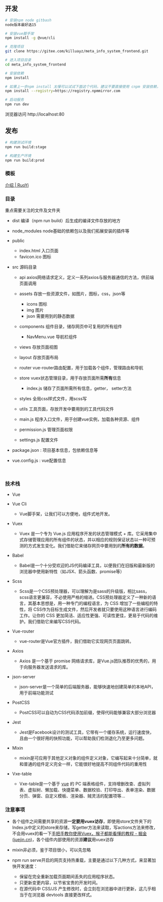 ## 开发

```bash
# 安装npm node gitbash
node版本最好选15

# 安装vue脚手架
npm install -g @vue/cli

# 克隆项目
git clone https://gitee.com/killuayz/meta_info_system_frontend.git

# 进入项目目录
cd meta_info_system_frontend

# 安装依赖
npm install

# 如果上一步npm install 太慢可以试试下面这个代码，建议不要直接使用 cnpm 安装依赖，会有各种诡异的 bug。可以通过如下操作解决 npm 下载速度慢的问题
npm install --registry=https://registry.npmmirror.com

# 启动服务
npm run dev
```

浏览器访问 http://localhost:80

## 发布

```bash
# 构建测试环境
npm run build:stage

# 构建生产环境
npm run build:prod
```

### 模板

[介绍 | RuoYi](http://doc.ruoyi.vip/ruoyi/)

### 目录

重点需要关注的文件及文件夹

- dist  编译（npm run build）后生成的编译文件存放的地方

- node_modules  node基础的依赖包以及我们拓展安装的插件等

- public

  - index.html 入口页面
  - favicon.ico 图标

- src 源码目录

  - api    axios网络请求定义，定义一系列axios与服务器通信的方法，供前端页面调用

  - assets   存放一些资源文件，如图片，图标，css，json等

    - icons   图标
    - img    图片
    - json    需要用到的静态数据

  - components  组件目录，储存网页中可复用的所有组件

    - NavMenu.vue    导航栏组件

  - views 存放页面视图

  - layout 存放页面布局

  - router    vue-router路由配置，用于加载各个组件，管理路由和导航

  - store    vuex状态管理目录，用于存放页面所需**所有**信息

    - index.js    储存了页面所需所有信息，getter， setter方法

  - styles   全局css样式文件，用scss写

  - utils   工具页面，存放开发中要用到的工具代码文件

  - main.js    程序入口文件，用于创建vue实例，加载各种资源、组件

  - permission.js 管理页面权限

  - settings.js 配置文件

      

- package.json : 项目基本信息，包依赖信息等

- vue.config.js : vue配置信息

  ​    

### 技术栈

- Vue
- Vue Cli
  - Vue脚手架，让我们可以方便地，组件式地开发。

- Vuex 
  - Vuex 是一个专为 Vue.js 应用程序开发的状态管理模式 + 库。它采用集中式存储管理应用的所有组件的状态，并以相应的规则保证状态以一种可预测的方式发生变化。我们借助它来储存网页中要用到的**所有的数据**。

- Babel
  - Babel是一个十分受欢迎的JS代码编译工具，以便我们在旧版和最新版的浏览器中使用新特性（如JSX、箭头函数、promise等）

- Scss
  - Scss是一个CSS预处理器，可以理解为是sass的升级版，相比sass，scss语言更兼容，不必使用严格的缩进。CSS预处理器定义了一种新的语言，其基本思想是，用一种专门的编程语言，为 CSS 增加了一些编程的特性，将 CSS作为目标生成文件，然后开发者就只要使用这种语言进行编码工作。让你的 CSS 更加简洁、适应性更强、可读性更佳，更易于代码的维护。我们借助它来编写CSS代码。

- Vue-router 
  - vue-router是Vue官方插件，我们借助它实现网页页面跳转。

- Axios
  - Axios 是一个基于 promise 网络请求库，是Vue.js团队推荐的优秀的，用于向服务器发送请求的库。

- json-server
  - json-server是一个简单的后端服务器，能够快速地创建简单的本地API，用于前端功能测试

- PostCSS
  - PostCSS可以自动为CSS代码添加前缀，使得代码能够兼容大部分浏览器

- Jest
  - Jest是Facebook设计的测试工具，它带有一个缓存系统，运行速度快，且由一个很好用的快照功能，可以帮助我们检测退化乃至更多问题。

- Mixin
  - mixin是可应用于其他定义对象的组件定义对象，它编写起来十分简单，就和普通的组件定义完全一样，它能很好地提高不同组件代码的重用性

- Vxe-table
  - Vxe-table是一个基于 [vue](https://www.npmjs.com/package/vue) 的 PC 端表格组件，支持增删改查、虚拟列表、虚拟树、懒加载、快捷菜单、数据校验、打印导出、表单渲染、数据分页、弹窗、自定义模板、渲染器、贼灵活的配置项等...

### 注意事项

- 各个组件之间需要共享的资源**一定要用vuex访存**，即使用store文件夹下的Index.js中定义的store来存储，写getter方法来读取，写actions方法来修改，不会用vuex的看一下[手把手教你使用Vuex，猴子都能看懂的教程 - 掘金 (juejin.cn)](https://juejin.cn/post/6928468842377117709)，各个组件内部使用的资源**建议**用vuex访存

- mixin非必须，鉴于项目很小，可以先忽略

- npm run serve开启的网页支持热重载，主要是通过以下几种方式，来显著加快开发速度：

  - 保留在完全重新加载页面期间丢失的应用程序状态。
  - 只更新变更内容，以节省宝贵的开发时间。
  - 在源代码中 CSS/JS 产生修改时，会立刻在浏览器中进行更新，这几乎相当于在浏览器 devtools 直接更改样式。
